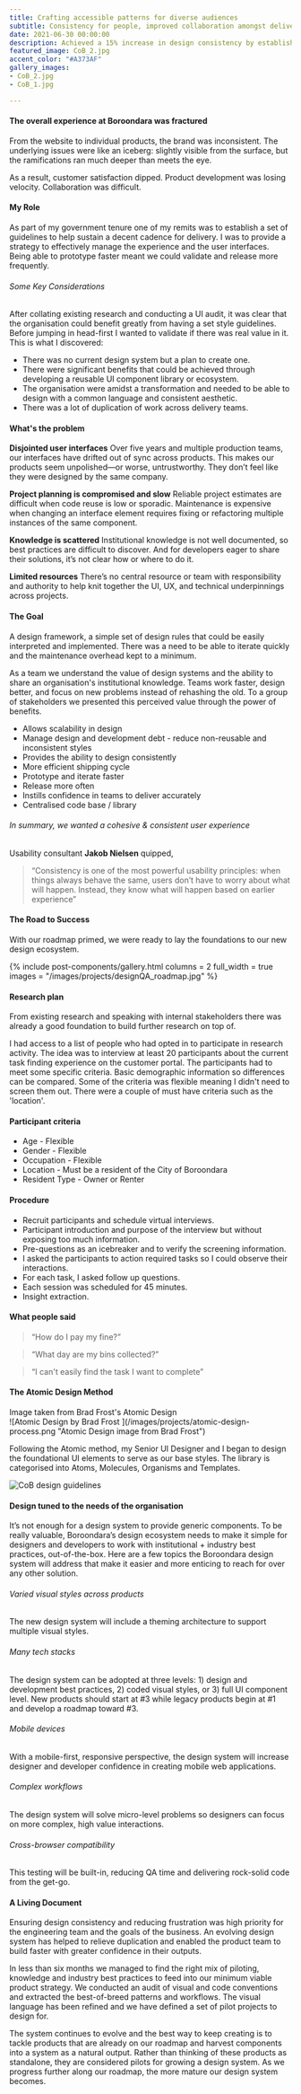 ```yaml
---
title: Crafting accessible patterns for diverse audiences
subtitle: Consistency for people, improved collaboration amongst delivery teams with scalability benefits.
date: 2021-06-30 00:00:00
description: Achieved a 15% increase in design consistency by establishing their first ever Design System, delivering visual consistency across all digital presences as part of a large transformation project.
featured_image: CoB_2.jpg
accent_color: "#A373AF"
gallery_images:
- CoB_2.jpg
- CoB_1.jpg

---
```

#### The overall experience at Boroondara was fractured

From the website to individual products, the brand was inconsistent. The underlying issues were like an iceberg: slightly visible from the surface, but the ramifications ran much deeper than meets the eye.

As a result, customer satisfaction dipped. Product development was losing velocity. Collaboration was difficult.

#### My Role

As part of my government tenure one of my remits was to establish a set of guidelines to help sustain a decent cadence for delivery. I was to provide a strategy to effectively manage the experience and the user interfaces. Being able to prototype faster meant we could validate and release more frequently.

###### Some Key Considerations

After collating existing research and conducting a UI audit, it was clear that the organisation could benefit greatly from having a set style guidelines.  Before jumping in head-first I wanted to validate if there was real value in it.  This is what I discovered:

* There was no current design system but a plan to create one.
* There were significant benefits that could be achieved through developing a reusable UI component library or ecosystem.
* The organisation were amidst a transformation and needed to be able to design with a common language and consistent aesthetic.
* There was a lot of duplication of work across delivery teams.

#### What's the problem

**Disjointed user interfaces**
Over five years and multiple production teams, our interfaces have drifted out of sync across products. This makes our products seem unpolished—or worse, untrustworthy. They don’t feel like they were designed by the same company.

**Project planning is compromised and slow**
Reliable project estimates are difficult when code reuse is low or sporadic. Maintenance is expensive when changing an interface element requires fixing or refactoring multiple instances of the same component.

**Knowledge is scattered**
Institutional knowledge is not well documented, so best practices are difficult to discover. And for developers eager to share their solutions, it’s not clear how or where to do it.

**Limited resources**
There’s no central resource or team with responsibility and authority to help knit together the UI, UX, and technical underpinnings across projects.

#### The Goal

A design framework, a simple set of design rules that could be easily interpreted and implemented. There was a need to be able to iterate quickly and the maintenance overhead kept to a minimum.

As a team we understand the value of design systems and the ability to share an organisation's institutional knowledge.  Teams work faster, design better, and focus on new problems instead of rehashing the old.  To a group of stakeholders we presented this perceived value through the power of benefits.

* Allows scalability in design
* Manage design and development debt - reduce non-reusable and inconsistent styles
* Provides the ability to design consistently
* More efficient shipping cycle
* Prototype and iterate faster
* Release more often
* Instills confidence in teams to deliver accurately
* Centralised code base / library

###### In summary, we wanted a cohesive & consistent user experience

Usability consultant **Jakob Nielsen** quipped,
> “Consistency is one of the most powerful usability principles: when things always behave the same, users don’t have to worry about what will happen. Instead, they know what will happen based on earlier experience”

#### The Road to Success

With our roadmap primed, we were ready to lay the foundations to our new design ecosystem.

{% include post-components/gallery.html
columns = 2
full_width = true
images = "/images/projects/designQA_roadmap.jpg"
%}

#### Research plan
From existing research and speaking with internal stakeholders there was already a good foundation to build further research on top of.

I had access to a list of people who had opted in to participate in research activity. The idea was to interview at least 20 participants about the current task finding experience on the customer portal. The participants had to meet some specific criteria. Basic demographic information so differences can be compared. Some of the criteria was flexible meaning I didn't need to screen them out. There were a couple of must have criteria such as the 'location'.

#### Participant criteria

* Age - Flexible
* Gender - Flexible
* Occupation - Flexible
* Location - Must be a resident of the City of Boroondara
* Resident Type - Owner or Renter

#### Procedure
* Recruit participants and schedule virtual interviews.
* Participant introduction and purpose of the interview but without exposing too much information.
* Pre-questions as an icebreaker and to verify the screening information.
* I asked the participants to action required tasks so I could observe their interactions.
* For each task, I asked follow up questions.
* Each session was scheduled for 45 minutes.
* Insight extraction.

#### What people said
> “How do I pay my fine?”

> “What day are my bins collected?”

> “I can't easily find the task I want to complete”

#### The Atomic Design Method

<figcaption>Image taken from Brad Frost's Atomic Design</figcaption>
![Atomic Design by Brad Frost ](/images/projects/atomic-design-process.png "Atomic Design image from Brad Frost")

Following the Atomic method, my Senior UI Designer and I began to design the foundational UI elements to serve as our base styles.  The library is categorised into Atoms, Molecules, Organisms and Templates.

![CoB design guidelines ](/images/projects/designQA_feature1.png "CoB")

#### Design tuned to the needs of the organisation

It’s not enough for a design system to provide generic components. To be really valuable, Boroondara’s design ecosystem needs to make it simple for designers and developers to work with institutional + industry best practices, out-of-the-box. Here are a few topics the Boroondara design system will address that make it easier and more enticing to reach for over any other solution.

###### Varied visual styles across products

The new design system will include a theming architecture to support multiple visual styles.

###### Many tech stacks

The design system can be adopted at three levels: 1) design and development best practices, 2) coded visual styles, or 3) full UI component level. New products should start at #3 while legacy products begin at #1 and develop a roadmap toward #3.

###### Mobile devices

With a mobile-first, responsive perspective, the design system will increase designer and developer confidence in creating mobile web applications.

###### Complex workflows

The design system will solve micro-level problems so designers can focus on more complex, high value interactions.

###### Cross-browser compatibility

This testing will be built-in, reducing QA time and delivering rock-solid code from the get-go.

#### A Living Document

Ensuring design consistency and reducing frustration was high priority for the engineering team and the goals of the business. An evolving design system has helped to relieve duplication and enabled the product team to build faster with greater confidence in their outputs.

In less than six months we managed to find the right mix of piloting, knowledge and industry best practices to feed into our minimum viable product strategy.  We conducted an audit of visual and code conventions and extracted the best-of-breed patterns and workflows.  The visual language has been refined and we have defined a set of pilot projects to design for.

The system continues to evolve and the best way to keep creating is to tackle products that are already on our roadmap and harvest components into a system as a natural output. Rather than thinking of these products as standalone, they are considered pilots for growing a design system. As we progress further along our roadmap, the more mature our design system becomes.

